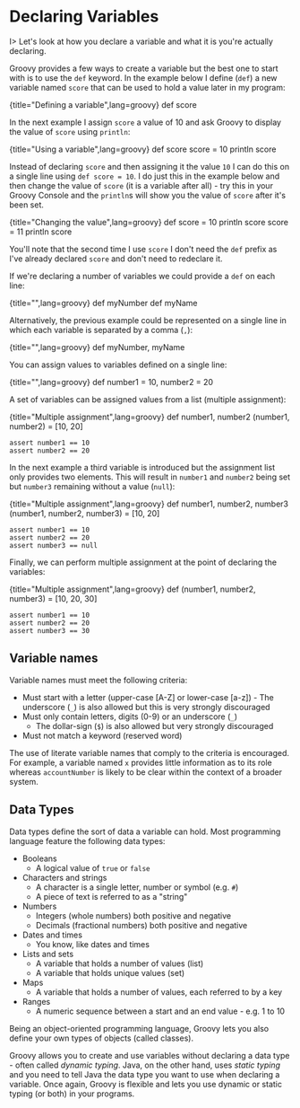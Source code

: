 # Declaring Variables  

I> Let's look at how you declare a variable and what it is you're actually declaring.

Groovy provides a few ways to create a variable but the best one to start with is to use the `def` keyword. In the example below I define (`def`) a new variable named `score` that can be used to hold a value later in my program:

{title="Defining a variable",lang=groovy}
	def score


In the next example I assign `score` a value of 10 and ask Groovy to display the value of `score` using `println`:

{title="Using a variable",lang=groovy}
	def score
	score = 10
	println score


Instead of declaring `score` and then assigning it the value `10` I can do this on a single line using `def score = 10`. I do just this in the example below and then change the value of `score` (it is a variable after all) - try this in your Groovy Console and the `println`s will show you the value of `score` after it's been set.

{title="Changing the value",lang=groovy}
	def score = 10
	println score
	score = 11
	println score


You'll note that the second time I use `score` I don't need the `def` prefix as I've already declared `score` and don't need to redeclare it.

If we're declaring a number of variables we could provide a `def` on each line:

{title="",lang=groovy}
	def myNumber
	def myName


Alternatively, the previous example could be represented on a single line in which each variable is separated by a comma (`,`):

{title="",lang=groovy}
	def myNumber, myName


You can assign values to variables defined on a single line:

{title="",lang=groovy}
	def number1 = 10, number2 = 20


A set of variables can be assigned values from a list (multiple assignment):

{title="Multiple assignment",lang=groovy}
	def number1, number2
	(number1, number2) = [10, 20]
	
	assert number1 == 10
	assert number2 == 20

    
In the next example a third variable is introduced but the assignment list only provides two elements. This will result in `number1` and `number2` being set but `number3` remaining without a value (`null`):

{title="Multiple assignment",lang=groovy}
	def number1, number2, number3
	(number1, number2, number3) = [10, 20]
	
	assert number1 == 10
	assert number2 == 20
	assert number3 == null


Finally, we can perform multiple assignment at the point of declaring the variables:

{title="Multiple assignment",lang=groovy}
	def (number1, number2, number3) = [10, 20, 30]
	
	assert number1 == 10
	assert number2 == 20
	assert number3 == 30


## Variable names
Variable names must meet the following criteria:

- Must start with a letter (upper-case [A-Z] or lower-case [a-z])
	  - The underscore (`_`) is also allowed but this is very strongly discouraged 
- Must only contain letters, digits (0-9) or an underscore (`_`)
	- The dollar-sign (`$`) is also allowed but very strongly discouraged 
 - Must not match a keyword (reserved word)
 
The use of literate variable names that comply to the criteria is encouraged. For example, a variable named `x` provides little information as to its role whereas `accountNumber` is likely to be clear within the context of a broader system.


## Data Types
Data types define the sort of data a variable can hold. Most programming language feature the following data types:

* Booleans
	* A logical value of `true` or `false`
* Characters and strings
	* A character is a single letter, number or symbol (e.g. `#`)
	* A piece of text is referred to as a "string"
* Numbers
	* Integers (whole numbers) both positive and negative
	* Decimals (fractional numbers) both positive and negative
* Dates and times
	* You know, like dates and times
* Lists and sets
	* A variable that holds a number of values (list)
	* A variable that holds unique values (set)
* Maps
	* A variable that holds a number of values, each referred to by a key
* Ranges
	* A numeric sequence between a start and an end value - e.g. 1 to 10

Being an object-oriented programming language, Groovy lets you also define your own  types of objects (called classes).

Groovy allows you to create and use variables without declaring a data type - often called _dynamic typing_. Java, on the other hand, uses _static typing_ and you need to tell Java the data type you want to use when declaring a variable. Once again, Groovy is flexible and lets you use dynamic or static typing (or both) in your programs.
